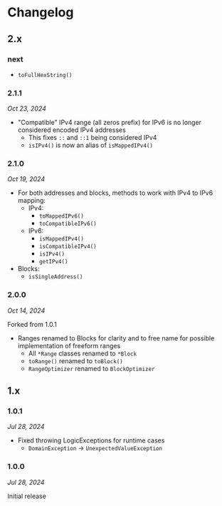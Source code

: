 # Changelog

## 2.x

### next

* `toFullHexString()`

### 2.1.1

*Oct 23, 2024*

* "Compatible" IPv4 range (all zeros prefix) for IPv6 is no longer considered encoded IPv4 addresses
  * This fixes `::` and `::1` being considered IPv4
  * `isIPv4()` is now an alias of `isMappedIPv4()`

### 2.1.0

*Oct 19, 2024*

* For both addresses and blocks, methods to work with IPv4 to IPv6 mapping:
  * IPv4:
    * `toMappedIPv6()`
    * `toCompatibleIPv6()`
  * IPv6:
    * `isMappedIPv4()`
    * `isCompatibleIPv4()`
    * `isIPv4()`
    * `getIPv4()`
* Blocks:
  * `isSingleAddress()`

### 2.0.0

*Oct 14, 2024*

Forked from 1.0.1

* Ranges renamed to Blocks for clarity and to free name for possible implementation of freeform ranges
  * All `*Range` classes renamed to `*Block`
  * `toRange()` renamed to `toBlock()`
  * `RangeOptimizer` renamed to `BlockOptimizer`

## 1.x

### 1.0.1

*Jul 28, 2024*

* Fixed throwing LogicExceptions for runtime cases
  * `DomainException` -> `UnexpectedValueException`

### 1.0.0

*Jul 28, 2024*

Initial release
